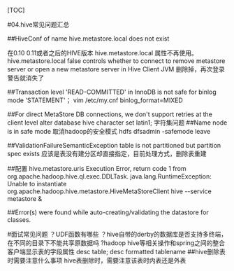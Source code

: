 [TOC]

#04.hive常见问题汇总

##HiveConf of name hive.metastore.local does not exist

在0.10  0.11或者之后的HIVE版本 hive.metastore.local 属性不再使用。
 <property>
 <name>hive.metastore.local</name>
  <value>false</value>
  <description>controls whether to connect to remove metastore server or open a new metastore server in Hive Client JVM</description>
</property>
删除掉，再次登录警告就消失了

##Transaction level 'READ-COMMITTED' in InnoDB is not safe for binlog mode 'STATEMENT'；
vim /etc/my.cnf
binlog_format=MIXED

##For direct MetaStore DB connections, we don't support retries at the client level
alter database hive character set latin1; 字符集问题
##Name node is in safe mode 
取消hadoop的安全模式
hdfs dfsadmin -safemode leave

##ValidationFailureSemanticException table is not partitioned but partition spec exists
应该是表没有建分区却直接指定，目前处理方式，删除表重建

##配置 hive.metastore.uris Execution Error, return code 1 from org.apache.hadoop.hive.ql.exec.DDLTask. java.lang.RuntimeException: Unable to instantiate    org.apache.hadoop.hive.metastore.HiveMetaStoreClient
hive  --service metastore &

##Error(s) were found while auto-creating/validating the datastore for classes.

#面试常见问题
？UDF函数有哪些
？hive自带的derby的数据库是否支持多终端，在不同的目录下不能共享原数据吗
?hadoop hive等相关操作和spring之间的整合
客户端显示表的字段属性  desc  table; desc formatted tablename
##hive删除表时需要注意什么事项
hive表删除时，需要注意该表时内表还是外表
